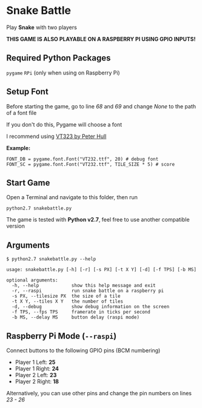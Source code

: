 # Snake Battle 

Play **Snake** with two players

**THIS GAME IS ALSO PLAYABLE ON A RASPBERRY PI USING GPIO INPUTS!**

## Required Python Packages

`pygame`
`RPi` (only when using on Raspberry Pi)

## Setup Font

Before starting the game, go to line *68* and *69* and change *None* to the path of a font file

If you don't do this, Pygame will choose a font

I recommend using [VT323 by Peter Hull](https://fonts.google.com/specimen/VT323 "Google Fonts")

**Example:**
   
    FONT_DB = pygame.font.Font("VT232.ttf", 20) # debug font
    FONT_SC = pygame.font.Font("VT232.ttf", TILE_SIZE * 5) # score
    
## Start Game

Open a Terminal and navigate to this folder, then run
	
	python2.7 snakebattle.py 
	
The game is tested with **Python v2.7**, feel free to use another compatible version

## Arguments

`$ python2.7 snakebattle.py --help`

    usage: snakebattle.py [-h] [-r] [-s PX] [-t X Y] [-d] [-f TPS] [-b MS]
    
    optional arguments:
      -h, --help            show this help message and exit
      -r, --raspi           run snake battle on a raspberry pi
      -s PX, --tilesize PX  the size of a tile
      -t X Y, --tiles X Y   the number of tiles
      -d, --debug           show debug information on the screen
      -f TPS, --fps TPS     framerate in ticks per second
      -b MS, --delay MS     button delay (raspi mode)
      
## Raspberry Pi Mode (`--raspi`)

Connect buttons to the following GPIO pins (BCM numbering)

- Player 1 Left: **25**
- Player 1 Right: **24**
- Player 2 Left: **23**
- Player 2 Right: **18**

Alternatively, you can use other pins and change the pin numbers on lines *23 - 26*